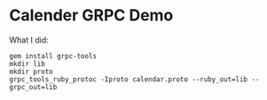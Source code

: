 # Calender GRPC Demo

What I did:

```
gem install grpc-tools
mkdir lib
mkdir proto
grpc_tools_ruby_protoc -Iproto calendar.proto --ruby_out=lib --grpc_out=lib

```